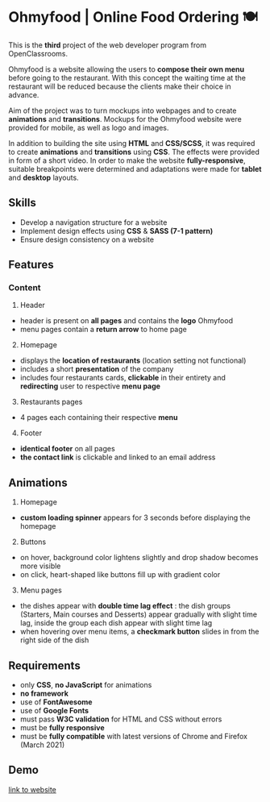 # Ohmyfood | Online Food Ordering :plate_with_cutlery:

This is the **third** project of the web developer program from OpenClassrooms.

Ohmyfood is a website allowing the users to **compose their own menu** before going to the restaurant. With this concept the waiting time at the restaurant will be reduced because the clients make their choice in advance.

Aim of the project was to turn mockups into webpages and to create **animations** and **transitions**. Mockups for the Ohmyfood website were provided for mobile, as well as logo and images. 

In addition to building the site using **HTML** and **CSS/SCSS**, it was required to create **animations** and **transitions** using **CSS**. The effects were provided in form of a short video. In order to make the website **fully-responsive**, suitable breakpoints were determined and adaptations were made for **tablet** and **desktop** layouts.



## Skills

* Develop a navigation structure for a website
* Implement design effects using **CSS** & **SASS (7-1 pattern)**
* Ensure design consistency on a website


## Features

### Content

1. Header
* header is present on **all pages** and contains the **logo** Ohmyfood
* menu pages contain a **return arrow** to home page


2. Homepage
* displays the **location of restaurants** (location setting not functional)
* includes a short **presentation** of the company
* includes four restaurants cards, **clickable** in their entirety and **redirecting** user to respective **menu page**


3. Restaurants pages
* 4 pages each containing their respective **menu**


4. Footer
* **identical footer** on all pages
* **the contact link** is clickable and linked to an email address



## Animations

1. Homepage
* **custom loading spinner** appears for 3 seconds before displaying the homepage

2. Buttons
* on hover, background color lightens slightly and drop shadow becomes more visible
* on click, heart-shaped like buttons fill up with gradient color

3. Menu pages
* the dishes appear with **double time lag effect** : the dish groups (Starters, Main courses and Desserts) appear gradually with slight time lag, inside the group each dish appear with slight time lag
* when hovering over menu items, a **checkmark button** slides in from the right side of the dish


## Requirements

* only **CSS**, **no JavaScript** for animations
* **no framework**
* use of **FontAwesome**
* use of **Google Fonts**
* must pass **W3C validation** for HTML and CSS without errors
* must be **fully responsive**
* must be **fully compatible** with latest versions of Chrome and Firefox (March 2021)


## Demo

[link to website](https://o2caledonie.github.io/AudeSigura_3_07012021/)